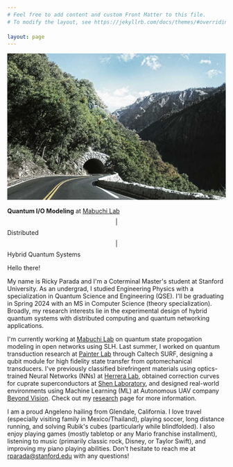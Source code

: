 ```yaml
---
# Feel free to add content and custom Front Matter to this file.
# To modify the layout, see https://jekyllrb.com/docs/themes/#overriding-theme-defaults

layout: page
---
```


<img class="col one right" src="assets/img/1.jpg">

**Quantum I/O Modeling** at [Mabuchi Lab](https://mabuchilab.org/) $$\vert$$ Distributed $$\vert$$ Hybrid Quantum Systems

Hello there!

My name is Ricky Parada and I'm a Coterminal Master's student at Stanford University. As an undergrad, I studied Engineering Physics with a specialization in Quantum Science and Engineering (QSE). I'll be graduating in Spring 2024 with an MS in Computer Science (theory specialization). Broadly, my research interests lie in the experimental design of hybrid quantum systems with distributed computing and quantum networking applications.

I'm currently working at [Mabuchi Lab](https://mabuchilab.org/) on quantum state propogation modeling in open networks using SLH. Last summer, I worked on quantum transduction research at [Painter Lab](https://painterlab.caltech.edu/) through Caltech SURF, designing a qubit module for high fidelity state transfer from optomechanical transducers. I've previously classified birefringent materials using optics-trained Neural Networks (NNs) at [Herrera Lab](https://fherreralab.com/), obtained correction curves for cuprate superconductors at [Shen Laboratory](https://arpes.stanford.edu), and designed real-world environments using Machine Learning (ML) at Autonomous UAV company [Beyond Vision](https://beyond-vision.pt/). Check out my [research](https://rickyparada.github.io/research) page for more information.

I am a proud Angeleno hailing from Glendale, California. I love travel (especially visiting family in Mexico/Thailand), playing soccer, long distance running, and solving Rubik's cubes (particularly while blindfolded). I also enjoy playing games (mostly tabletop or any Mario franchise installment), listening to music (primarily classic rock, Disney, or Taylor Swift), and improving my piano playing abilities. Don't hesitate to reach me at [rparada@stanford.edu](mailto:rparada@stanford.edu) with any questions!